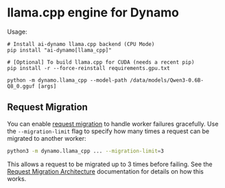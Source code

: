 # llama.cpp engine for Dynamo

Usage:
```
# Install ai-dynamo llama.cpp backend (CPU Mode)
pip install "ai-dynamo[llama_cpp]"

# [Optional] To build llama.cpp for CUDA (needs a recent pip)
pip install -r --force-reinstall requirements.gpu.txt

python -m dynamo.llama_cpp --model-path /data/models/Qwen3-0.6B-Q8_0.gguf [args]
```

## Request Migration

You can enable [request migration](/docs/architecture/request_migration.md) to handle worker failures gracefully. Use the `--migration-limit` flag to specify how many times a request can be migrated to another worker:

```bash
python3 -m dynamo.llama_cpp ... --migration-limit=3
```

This allows a request to be migrated up to 3 times before failing. See the [Request Migration Architecture](/docs/architecture/request_migration.md) documentation for details on how this works.
